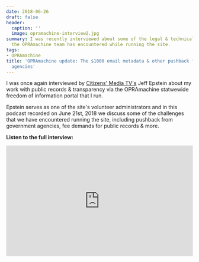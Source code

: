```yaml
---
date: 2018-06-26
draft: false
header:
  caption: ''
  image: opramachine-interview2.jpg
summary: I was recently interviewed about some of the legal & technical challenges
  the OPRAmachine team has encountered while running the site.
tags:
- OPRAmachine
title: 'OPRAmachine update: The $1000 email metadata & other pushback from government
  agencies'
---
```

I was once again interviewed by [Citizens' Media TV's](https://citizensmedia.tv/) Jeff Epstein about my work with public records & transparency via the OPRAmachine statwewide freedom of information portal that I run.

Epstein serves as one of the site's volunteer administrators and in this podcast recorded on June 21st, 2018 we discuss some of the challenges that we have encountered running the site, including pushback from government agencies, fee demands for public records & more.

**Listen to the full interview:**

<iframe width="100%" height="300" scrolling="no" frameborder="no" allow="autoplay" src="https://w.soundcloud.com/player/?url=https%3A//api.soundcloud.com/tracks/462904968&color=%23ff5500&auto_play=false&hide_related=false&show_comments=true&show_user=true&show_reposts=false&show_teaser=true&visual=true"></iframe>
